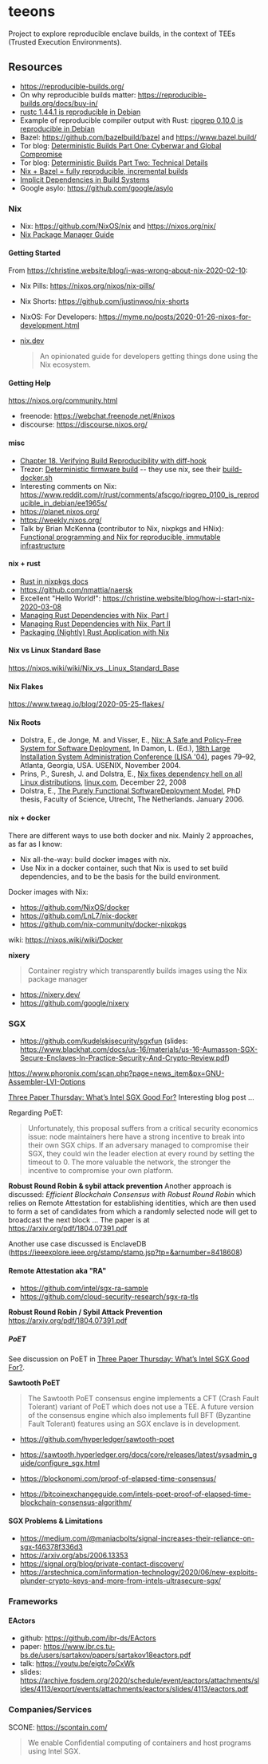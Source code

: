 # teeons
Project to explore reproducible enclave builds, in the context of TEEs (Trusted Execution Environments).

## Resources
* https://reproducible-builds.org/
* On why reproducible builds matter: https://reproducible-builds.org/docs/buy-in/
* [rustc 1.44.1 is reproducible in Debian](https://www.reddit.com/r/rust/comments/i4ij47/rustc_1441_is_reproducible_in_debian/)
* Example of reproducible compiler output with Rust: [ripgrep 0.10.0 is reproducible in Debian](https://www.reddit.com/r/rust/comments/afscgo/ripgrep_0100_is_reproducible_in_debian/)
* Bazel: https://github.com/bazelbuild/bazel and https://www.bazel.build/
* Tor blog: [Deterministic Builds Part One: Cyberwar and Global Compromise](https://blog.torproject.org/deterministic-builds-part-one-cyberwar-and-global-compromise)
* Tor blog: [Deterministic Builds Part Two: Technical Details](https://blog.torproject.org/deterministic-builds-part-two-technical-details)
* [Nix + Bazel = fully reproducible, incremental builds](https://www.tweag.io/blog/2018-03-15-bazel-nix/)
* [Implicit Dependencies in Build Systems](https://www.tweag.io/blog/2020-09-16-implicit-build-dependencies/)
* Google asylo: https://github.com/google/asylo

### Nix
* Nix: https://github.com/NixOS/nix and https://nixos.org/nix/
* [Nix Package Manager Guide](https://nixos.org/nix/manual/)

#### Getting Started
From https://christine.website/blog/i-was-wrong-about-nix-2020-02-10:

* Nix Pills: https://nixos.org/nixos/nix-pills/
* Nix Shorts: https://github.com/justinwoo/nix-shorts
* NixOS: For Developers: https://myme.no/posts/2020-01-26-nixos-for-development.html

* [nix.dev](https://nix.dev/index.html)
  > An opinionated guide for developers getting things done using the Nix ecosystem.
  
#### Getting Help
https://nixos.org/community.html

* freenode: https://webchat.freenode.net/#nixos
* discourse: https://discourse.nixos.org/

#### misc
* [Chapter 18. Verifying Build Reproducibility with diff-hook](https://nixos.org/manual/nix/stable/#chap-diff-hook)
* Trezor: [Deterministic firmware build](https://wiki.trezor.io/Developers_guide:Deterministic_firmware_build) -- they use nix, see their [build-docker.sh](https://github.com/trezor/trezor-firmware/blob/master/build-docker.sh)
* Interesting comments on Nix: https://www.reddit.com/r/rust/comments/afscgo/ripgrep_0100_is_reproducible_in_debian/ee1965s/
* https://planet.nixos.org/
* https://weekly.nixos.org/
* Talk by Brian McKenna (contributor to Nix, nixpkgs and HNix): [Functional programming and Nix for reproducible, immutable infrastructure](https://youtu.be/mKXLAbrKrno)

#### nix + rust
* [Rust in nixpkgs docs](https://nixos.org/manual/nixpkgs/stable/#rust)
* https://github.com/nmattia/naersk
* Excellent "Hello World!": https://christine.website/blog/how-i-start-nix-2020-03-08
* [Managing Rust Dependencies with Nix, Part I](https://hadean.com/blog/managing-rust-dependencies-with-nix-part-i/)
* [Managing Rust Dependencies with Nix, Part II](https://hadean.com/blog/managing-rust-dependencies-with-nix-part-ii/)
* [Packaging (Nightly) Rust Application with Nix](https://www.breakds.org/post/build-rust-package/)

#### Nix vs Linux Standard Base
https://nixos.wiki/wiki/Nix_vs._Linux_Standard_Base

#### Nix Flakes
https://www.tweag.io/blog/2020-05-25-flakes/

#### Nix Roots
* Dolstra, E., de Jonge, M. and Visser, E., [Nix: A Safe and Policy-Free System for Software Deployment](https://nixos.org/~eelco/pubs/nspfssd-lisa2004-final.pdf), In Damon, L. (Ed.), [18th Large Installation System Administration Conference (LISA '04)](http://www.usenix.org/events/lisa04/), pages 79–92, Atlanta, Georgia, USA. USENIX, November 2004.
* Prins, P., Suresh, J. and Dolstra, E., [Nix fixes dependency hell on all Linux distributions](https://www.linux.com/news/nix-fixes-dependency-hell-all-linux-distributions), [linux.com](https://www.linux.com/), December 22, 2008
* Dolstra, E., [The Purely Functional SoftwareDeployment Model](https://edolstra.github.io/pubs/phd-thesis.pdf), PhD thesis, Faculty of Science, Utrecht, The Netherlands. January 2006.

#### nix + docker
There are different ways to use both docker and nix. Mainly 2 approaches, as far as I know:

* Nix all-the-way: build docker images with nix.
* Use Nix in a docker container, such that Nix is used to set build dependencies, and to be the basis for the build environment.

Docker images with Nix:
* https://github.com/NixOS/docker
* https://github.com/LnL7/nix-docker
* https://github.com/nix-community/docker-nixpkgs

wiki: https://nixos.wiki/wiki/Docker

**nixery**
> Container registry which transparently builds images using the Nix package manager
* https://nixery.dev/
* https://github.com/google/nixery

### SGX
* https://github.com/kudelskisecurity/sgxfun (slides: https://www.blackhat.com/docs/us-16/materials/us-16-Aumasson-SGX-Secure-Enclaves-In-Practice-Security-And-Crypto-Review.pdf)

https://www.phoronix.com/scan.php?page=news_item&px=GNU-Assembler-LVI-Options

[Three Paper Thursday: What’s Intel SGX Good For?](https://www.lightbluetouchpaper.org/2020/05/07/three-paper-thursday-whats-intel-sgx-good-for/)
Interesting blog post ...

Regarding PoET:
> Unfortunately, this proposal suffers from a critical security economics issue: node maintainers here have a strong incentive to break into their own SGX chips. If an adversary managed to compromise their SGX, they could win the leader election at every round by setting the timeout to 0. The more valuable the network, the stronger the incentive to compromise your own platform.

**Robust Round Robin & sybil attack prevention**
Another approach is discussed: *Efficient Blockchain Consensus with Robust Round Robin* which relies on Remote Attestation for establishing identities, which are then used to form a set of candidates from which a randomly selected node will get to broadcast the next block ... The paper is at https://arxiv.org/pdf/1804.07391.pdf

Another use case discussed is EnclaveDB (https://ieeexplore.ieee.org/stamp/stamp.jsp?tp=&arnumber=8418608)


#### Remote Attestation aka "RA"
* https://github.com/intel/sgx-ra-sample
* https://github.com/cloud-security-research/sgx-ra-tls

**Robust Round Robin / Sybil Attack Prevention**
https://arxiv.org/pdf/1804.07391.pdf

##### PoET
See discussion on PoET in 
[Three Paper Thursday: What’s Intel SGX Good For?](https://www.lightbluetouchpaper.org/2020/05/07/three-paper-thursday-whats-intel-sgx-good-for/).

**Sawtooth PoET**
> The Sawtooth PoET consensus engine implements a CFT (Crash Fault Tolerant) variant of PoET which does not use a TEE. A future version of the consensus engine which also implements full BFT (Byzantine Fault Tolerant) features using an SGX enclave is in development.

* https://github.com/hyperledger/sawtooth-poet
* https://sawtooth.hyperledger.org/docs/core/releases/latest/sysadmin_guide/configure_sgx.html

* https://blockonomi.com/proof-of-elapsed-time-consensus/
* https://bitcoinexchangeguide.com/intels-poet-proof-of-elapsed-time-blockchain-consensus-algorithm/

#### SGX Problems & Limitations
* https://medium.com/@maniacbolts/signal-increases-their-reliance-on-sgx-f46378f336d3
* https://arxiv.org/abs/2006.13353
* https://signal.org/blog/private-contact-discovery/
* https://arstechnica.com/information-technology/2020/06/new-exploits-plunder-crypto-keys-and-more-from-intels-ultrasecure-sgx/


### Frameworks
#### EActors
* github: https://github.com/ibr-ds/EActors
* paper: https://www.ibr.cs.tu-bs.de/users/sartakov/papers/sartakov18eactors.pdf
* talk: https://youtu.be/eigtc7oCxWk
* slides: https://archive.fosdem.org/2020/schedule/event/eactors/attachments/slides/4113/export/events/attachments/eactors/slides/4113/eactors.pdf

### Companies/Services
SCONE: https://scontain.com/
> We enable Confidential computing of containers and host programs using Intel SGX.
